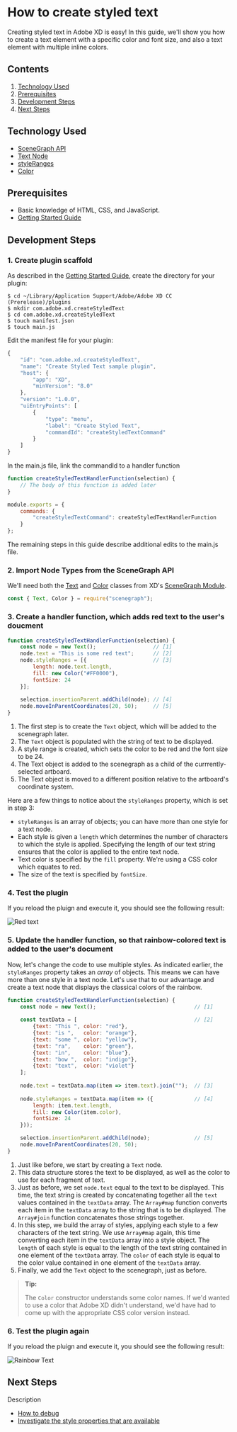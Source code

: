 # How to create styled text

Creating styled text in Adobe XD is easy! In this guide, we'll show you how to create a text element with a specific color and font size, and also a text element with multiple inline colors.

<!-- doctoc command config: -->
<!-- $ doctoc ./readme.md --title "## Contents" --entryprefix 1. --gitlab --maxlevel 2 -->

<!-- START doctoc generated TOC please keep comment here to allow auto update -->
<!-- DON'T EDIT THIS SECTION, INSTEAD RE-RUN doctoc TO UPDATE -->
## Contents

1. [Technology Used](#technology-used)
1. [Prerequisites](#prerequisites)
1. [Development Steps](#development-steps)
1. [Next Steps](#next-steps)

<!-- END doctoc generated TOC please keep comment here to allow auto update -->

## Technology Used

- [SceneGraph API](https://adobe-xd.gitbook.io/plugin-api-reference/scenegraph-reference/scenegraph)
- [Text Node](https://adobe-xd.gitbook.io/plugin-api-reference/scenegraph-reference/scenegraph#text)
- [styleRanges](https://adobe-xd.gitbook.io/plugin-api-reference/scenegraph-reference/scenegraph#text-styleranges-array)
- [Color](#)

## Prerequisites
- Basic knowledge of HTML, CSS, and JavaScript.
- [Getting Started Guide](../getting-started-guide)

## Development Steps

### 1.  Create plugin scaffold

As described in the [Getting Started Guide](../getting-started-guide), create the directory for your plugin:

```
$ cd ~/Library/Application Support/Adobe/Adobe XD CC (Prerelease)/plugins
$ mkdir com.adobe.xd.createStyledText
$ cd com.adobe.xd.createStyledText
$ touch manifest.json
$ touch main.js
``` 

Edit the manifest file for your plugin:

```js
{
    "id": "com.adobe.xd.createStyledText",
    "name": "Create Styled Text sample plugin",
    "host": {
        "app": "XD",
        "minVersion": "8.0"
    },
    "version": "1.0.0",
    "uiEntryPoints": [
        {
            "type": "menu",
            "label": "Create Styled Text",
            "commandId": "createStyledTextCommand"
        }
    ]
}
```

In the main.js file, link the commandId to a handler function

```js
function createStyledTextHandlerFunction(selection) {
    // The body of this function is added later
}

module.exports = { 
    commands: {
        "createStyledTextCommand": createStyledTextHandlerFunction
    }
};
```

The remaining steps in this guide describe additional edits to the main.js file.

### 2. Import Node Types from the SceneGraph API

We'll need both the [Text](https://adobe-xd.gitbook.io/plugin-api-reference/scenegraph-reference/scenegraph#text) and [Color](https://adobe-xd.gitbook.io/plugin-api-reference/scenegraph-reference/scenegraph#color) classes from XD's [SceneGraph Module](https://adobe-xd.gitbook.io/plugin-api-reference/scenegraph-reference/scenegraph).

```js
const { Text, Color } = require("scenegraph");
```

### 3. Create a handler function, which adds red text to the user's doucment

```js
function createStyledTextHandlerFunction(selection) {
    const node = new Text();                  // [1]
    node.text = "This is some red text";      // [2]
    node.styleRanges = [{                     // [3]
        length: node.text.length,
        fill: new Color("#FF0000"),
        fontSize: 24
    }];
    
    selection.insertionParent.addChild(node); // [4]
    node.moveInParentCoordinates(20, 50);     // [5]
}
```

1. The first step is to create the `Text` object, which will be added to the scenegraph later.
2. The `Text` object is populated with the string of text to be displayed.
3. A style range is created, which sets the color to be red and the font size to be 24.  
4. The Text object is added to the scenegraph as a child of the currrently-selected artboard.
5. The Text object is moved to a different position relative to the artboard's coordinate system.

Here are a few things to notice about the `styleRanges` property, which is set in step 3:
* `styleRanges` is an array of objects; you can have more than one style for a text node.
* Each style is given a `length` which determines the number of characters to which the style is applied. Specifying the length of our text string ensures that the color is applied to the entire text node.
* Text color is specified by the `fill` property. We're using a CSS color which equates to red.
* The size of the text is specified by `fontSize`.

### 4. Test the plugin

If you reload the pluign and execute it, you should see the following result:

![Red text](./assets/red.png)

### 5. Update the handler function, so that rainbow-colored text is added to the user's document

Now, let's change the code to use multiple styles.  As indicated earlier, the `styleRanges` property takes an _array_ of objects. This means we can have more than one style in a text node. Let's use that to our advantage and create a text node that displays the classical colors of the rainbow.

```js
function createStyledTextHandlerFunction(selection) {
    const node = new Text();                               // [1]
    
    const textData = [                                     // [2]
    	{text: "This ", color: "red"},
    	{text: "is ",   color: "orange"},
    	{text: "some ", color: "yellow"},
    	{text: "ra",    color: "green"},
    	{text: "in",    color: "blue"},
    	{text: "bow ",  color: "indigo"},
    	{text: "text",  color: "violet"}
    ];
    
    node.text = textData.map(item => item.text).join("");  // [3]
    
    node.styleRanges = textData.map(item => ({             // [4]
        length: item.text.length,
        fill: new Color(item.color),
        fontSize: 24
    }));

    selection.insertionParent.addChild(node);              // [5]
    node.moveInParentCoordinates(20, 50);
}
```

1. Just like before, we start by creating a `Text` node.
2. This data structure stores the text to be displayed, as well as the color to use for each fragment of text.
3. Just as before, we set `node.text` equal to the text to be displayed.  This time, the text string is created by concatenating together all the `text` values contained in the `textData` array. The `Array#map` function converts each item in the `textData` array to the string that is to be displayed. The `Array#join` function concatenates those strings together.
4. In this step, we build the array of styles, applying each style to a few characters of the text string.  We use `Array#map` again, this time converting each item in the `textData` array into a style object. The `length` of each style is equal to the length of the text string contained in one element of the `textData` array. The `color` of each style is equal to the color value contained in one element of the `textData` array.
5. Finally, we add the `Text` object to the scenegraph, just as before.

> **Tip:**
>
> The `Color` constructor understands some color names. If we'd wanted to use a color that Adobe XD didn't understand, we'd have had to come up with the appropriate CSS color version instead.

### 6. Test the plugin again

If you reload the pluign and execute it, you should see the following result:

![Rainbow Text](./assets/rainbow.png)

## Next Steps

Description

- [How to debug](how-to-debug)
- [Investigate the style properties that are available](https://adobe-xd.gitbook.io/plugin-api-reference/scenegraph-reference/scenegraph#text-styleranges-array)
